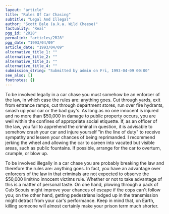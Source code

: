 ```yaml
---
layout: "article"
title: "Rules Of Car Chasing"
subtitle: "Legal And Illegal"
author: "Scott Bale (a.k.a. Wild Cheese)"
factuality: "Real"
pgg_id: "2R28"
permalink: "articles/2R28"
pgg_date: "1993/04/09"
article_date: "1993/04/09"
alternative_title_1: ""
alternative_title_2: ""
alternative_title_3: ""
alternative_title_4: ""
submission_string: "Submitted by admin on Fri, 1993-04-09 00:00"
see_also: []
footnotes: {}
---
```

<div>
<p>To be involved legally in a car chase you must somehow be an enforcer of the law, in which case the rules are: anything goes. Cut through yards, exit from entrance ramps, cut through department stores, run over fire hydrants, smash up your car or the bad guy's. As long as no one innocent is injured and no more than $50,000 in damage to public property occurs, you are well within the confines of appropriate social etiquette. If, as an officer of the law, you fail to apprehend the criminal in question, it is advisable to somehow crash your car and injure yourself "in the line of duty" to receive sympathy and lessen your chances of being reprimanded. I recommend jerking the wheel and allowing the car to careen into vacated but visible areas, such as public fountains. If possible, arrange for the car to overturn, crumple, or blow up.</p>
<p>To be involved illegally in a car chase you are probably breaking the law and therefore the rules are: anything goes. In fact, you have an advantage over enforcers of the law in that criminals are not expected to observe the $50,000 limit/no innocent victims rule. Whether or not to take advantage of this is a matter of personal taste. On one hand, plowing through a pack of Cub Scouts might improve your chances of escape if the cops can't follow you; on the other hand, getting pedestrians lodged up in the transmission might detract from your car's performance. Keep in mind that, on Earth, killing someone will almost certainly make your prison term much shorter. <!--Amazon_CLS_IM_END--></p>
</div>

